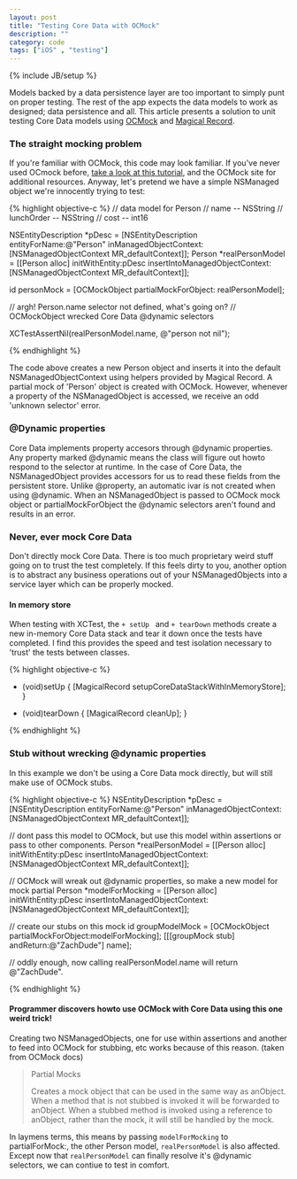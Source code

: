 ```yaml
---
layout: post
title: "Testing Core Data with OCMock"
description: ""
category: code
tags: ["iOS" , "testing"]
---
```

{% include JB/setup %}

Models backed by a data persistence layer are too important to simply punt on proper testing. The rest of the app expects the data models to work as designed; data persistence and all. This article presents a solution to unit testing Core Data models using [OCMock](http://ocmock.org/) and [Magical Record](https://github.com/magicalpanda/MagicalRecord). 

### The straight mocking problem
If you're familiar with OCMock, this code may look familiar. If you've never
used OCmock before, [take a look at this tutorial](/code/2014/03/03/effective-testing-with-ocmock/), and the OCMock site for
additional resources. Anyway, let's pretend we have a simple NSManaged object
we're innocently trying to test: 

{% highlight objective-c %}
// data model for Person
// name -- NSString
// lunchOrder -- NSString
// cost -- int16

NSEntityDescription *pDesc = [NSEntityDescription entityForName:@"Person" 
                                         inManagedObjectContext:[NSManagedObjectContext MR_defaultContext]];
Person *realPersonModel = [[Person alloc] initWithEntity:pDesc 
            insertIntoManagedObjectContext:[NSManagedObjectContext MR_defaultContext]];

id personMock = [OCMockObject partialMockForObject: realPersonModel];

// argh! Person.name selector not defined, what's going on? 
// OCMockObject wrecked Core Data @dynamic selectors 

XCTestAssertNil(realPersonModel.name, @"person not nil");

{% endhighlight %}

The code above creates a new Person object and inserts it into the default
NSManagedObjectContext using helpers provided by Magical Record. A partial mock of 'Person' object is created with OCMock.
However, whenever a property of the NSManagedObject is accessed, we receive an odd 'unknown selector' error.

### @Dynamic properties
Core Data implements property accesors through @dynamic properties. Any property marked @dynamic means the class will figure out howto respond to the selector at runtime. In the case of Core Data, the NSManagedObject provides accessors for us to read these fields from the persistent store. Unlike @property, an automatic ivar is not created when using @dynamic. When an NSManagedObject is passed to OCMock mock object or partialMockForObject the @dynamic selectors aren't found and results in an error.

### Never, ever mock Core Data
Don't directly mock Core Data. There is too much proprietary weird stuff going on to trust the test completely. If this feels dirty to you, another option is to abstract any business operations out of your NSManagedObjects into a service layer which can be properly mocked. 

#### In memory store

When testing with XCTest, the ```+ setUp ``` and ```+ tearDown``` methods create a new in-memory Core Data stack and tear it down once the tests have completed. I find this provides the speed and test isolation necessary to 'trust' the tests between classes.

{% highlight objective-c %}
+ (void)setUp {
    [MagicalRecord setupCoreDataStackWithInMemoryStore];
}

+ (void)tearDown {
    [MagicalRecord cleanUp];
}

{% endhighlight %}

### Stub without wrecking @dynamic properties
In this example we don't be using a Core Data mock directly, but will still make use of OCMock stubs.

{% highlight objective-c %}
NSEntityDescription *pDesc = [NSEntityDescription entityForName:@"Person" 
                                         inManagedObjectContext:[NSManagedObjectContext MR_defaultContext]];

// dont pass this model to OCMock, but use this model within assertions or pass to other components.
Person *realPersonModel = [[Person alloc] initWithEntity:pDesc 
            insertIntoManagedObjectContext:[NSManagedObjectContext MR_defaultContext]];


// OCMock will wreak out @dynamic properties, so make a new model for mock partial
Person *modelForMocking = [[Person alloc] initWithEntity:pDesc 
            insertIntoManagedObjectContext:[NSManagedObjectContext MR_defaultContext]];

// create our stubs on this mock
id groupModelMock = [OCMockObject partialMockForObject:modelForMocking];
[[[groupMock stub] andReturn:@"ZachDude"] name];

// oddly enough, now calling realPersonModel.name will return @"ZachDude".

{% endhighlight %}

#### Programmer discovers howto use OCMock with Core Data using this one weird trick!
Creating two NSManagedObjects, one for use within assertions and another to feed into OCMock for stubbing, etc works because of this reason. (taken from OCMock docs)
>Partial Mocks
>
>Creates a mock object that can be used in the same way as anObject. When a method that is not stubbed is invoked it will be forwarded to anObject. When a stubbed method is invoked using a reference to anObject, rather than the mock, it will still be handled by the mock.

In laymens terms, this means by passing ```modelForMocking``` to partialForMock:, the other Person model, ```realPersonModel``` is also affected. Except now that ```realPersonModel``` can finally resolve it's @dynamic selectors, we can contiue to test in comfort.

